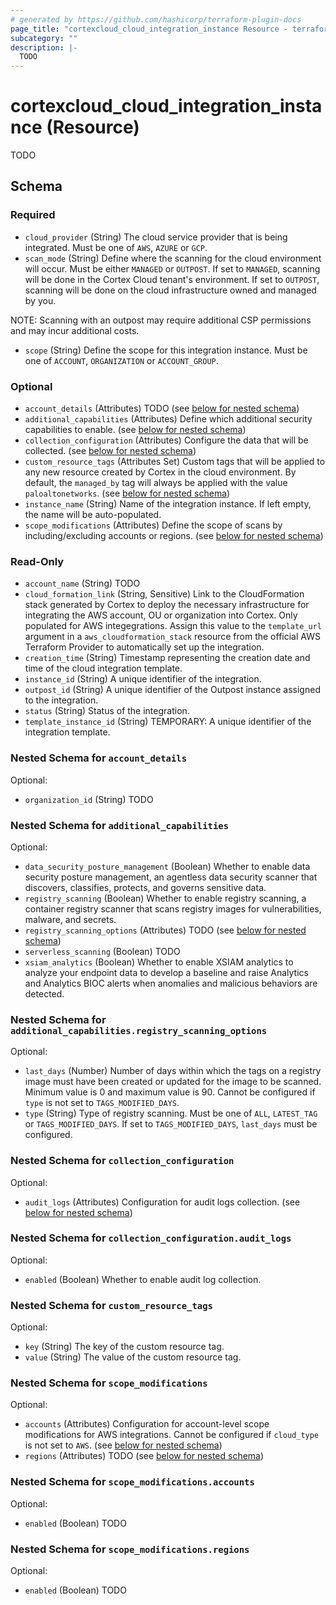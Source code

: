 ```yaml
---
# generated by https://github.com/hashicorp/terraform-plugin-docs
page_title: "cortexcloud_cloud_integration_instance Resource - terraform-provider-cortexcloud"
subcategory: ""
description: |-
  TODO
---
```


# cortexcloud_cloud_integration_instance (Resource)

TODO



<!-- schema generated by tfplugindocs -->
## Schema

### Required

- `cloud_provider` (String) The cloud service provider that is being integrated. Must be one of `AWS`, `AZURE` or `GCP`.
- `scan_mode` (String) Define where the scanning for the cloud environment will occur. Must be either `MANAGED` or `OUTPOST`. If set to `MANAGED`, scanning will be done in the Cortex Cloud tenant's environment. If set to `OUTPOST`, scanning will be done on the cloud infrastructure owned and managed by you.

NOTE: Scanning with an outpost may require additional CSP permissions and may incur additional costs.
- `scope` (String) Define the scope for this integration instance. Must be one of `ACCOUNT`, `ORGANIZATION` or `ACCOUNT_GROUP`.

### Optional

- `account_details` (Attributes) TODO (see [below for nested schema](#nestedatt--account_details))
- `additional_capabilities` (Attributes) Define which additional security capabilities to enable. (see [below for nested schema](#nestedatt--additional_capabilities))
- `collection_configuration` (Attributes) Configure the data that will be collected. (see [below for nested schema](#nestedatt--collection_configuration))
- `custom_resource_tags` (Attributes Set) Custom tags that will be applied to any new resource created by Cortex in the cloud environment. By default, the `managed_by` tag will always be applied with the value `paloaltonetworks`. (see [below for nested schema](#nestedatt--custom_resource_tags))
- `instance_name` (String) Name of the integration instance. If left empty, the name will be auto-populated.
- `scope_modifications` (Attributes) Define the scope of scans by including/excluding accounts or regions. (see [below for nested schema](#nestedatt--scope_modifications))

### Read-Only

- `account_name` (String) TODO
- `cloud_formation_link` (String, Sensitive) Link to the CloudFormation stack generated by Cortex to deploy the necessary infrastructure for integrating the AWS account, OU or organization into Cortex. Only populated for AWS integegrations. Assign this value to the `template_url` argument in a `aws_cloudformation_stack` resource from the official AWS Terraform Provider to automatically set up the integration.
- `creation_time` (String) Timestamp representing the creation date and time of the cloud integration template.
- `instance_id` (String) A unique identifier of the integration.
- `outpost_id` (String) A unique identifier of the Outpost instance assigned to the integration.
- `status` (String) Status of the integration.
- `template_instance_id` (String) TEMPORARY: A unique identifier of the integration template.

<a id="nestedatt--account_details"></a>
### Nested Schema for `account_details`

Optional:

- `organization_id` (String) TODO


<a id="nestedatt--additional_capabilities"></a>
### Nested Schema for `additional_capabilities`

Optional:

- `data_security_posture_management` (Boolean) Whether to enable data security posture management, an agentless data security scanner that discovers, classifies, protects, and governs sensitive data.
- `registry_scanning` (Boolean) Whether to enable registry scanning, a container registry scanner that scans registry images for vulnerabilities, malware, and secrets.
- `registry_scanning_options` (Attributes) TODO (see [below for nested schema](#nestedatt--additional_capabilities--registry_scanning_options))
- `serverless_scanning` (Boolean) TODO
- `xsiam_analytics` (Boolean) Whether to enable XSIAM analytics to analyze your endpoint data to develop a baseline and raise Analytics and Analytics BIOC alerts when anomalies and malicious behaviors are detected.

<a id="nestedatt--additional_capabilities--registry_scanning_options"></a>
### Nested Schema for `additional_capabilities.registry_scanning_options`

Optional:

- `last_days` (Number) Number of days within which the tags on a registry image must have been created or updated for the image to be scanned. Minimum value is 0 and maximum value is 90. Cannot be configured if `type` is not set to `TAGS_MODIFIED_DAYS`.
- `type` (String) Type of registry scanning. Must be one of `ALL`, `LATEST_TAG` or `TAGS_MODIFIED_DAYS`. If set to `TAGS_MODIFIED_DAYS`, `last_days` must be configured.



<a id="nestedatt--collection_configuration"></a>
### Nested Schema for `collection_configuration`

Optional:

- `audit_logs` (Attributes) Configuration for audit logs collection. (see [below for nested schema](#nestedatt--collection_configuration--audit_logs))

<a id="nestedatt--collection_configuration--audit_logs"></a>
### Nested Schema for `collection_configuration.audit_logs`

Optional:

- `enabled` (Boolean) Whether to enable audit log collection.



<a id="nestedatt--custom_resource_tags"></a>
### Nested Schema for `custom_resource_tags`

Optional:

- `key` (String) The key of the custom resource tag.
- `value` (String) The value of the custom resource tag.


<a id="nestedatt--scope_modifications"></a>
### Nested Schema for `scope_modifications`

Optional:

- `accounts` (Attributes) Configuration for account-level scope modifications for AWS integrations. Cannot be configured if `cloud_type` is not set to `AWS`. (see [below for nested schema](#nestedatt--scope_modifications--accounts))
- `regions` (Attributes) TODO (see [below for nested schema](#nestedatt--scope_modifications--regions))

<a id="nestedatt--scope_modifications--accounts"></a>
### Nested Schema for `scope_modifications.accounts`

Optional:

- `enabled` (Boolean) TODO


<a id="nestedatt--scope_modifications--regions"></a>
### Nested Schema for `scope_modifications.regions`

Optional:

- `enabled` (Boolean) TODO
